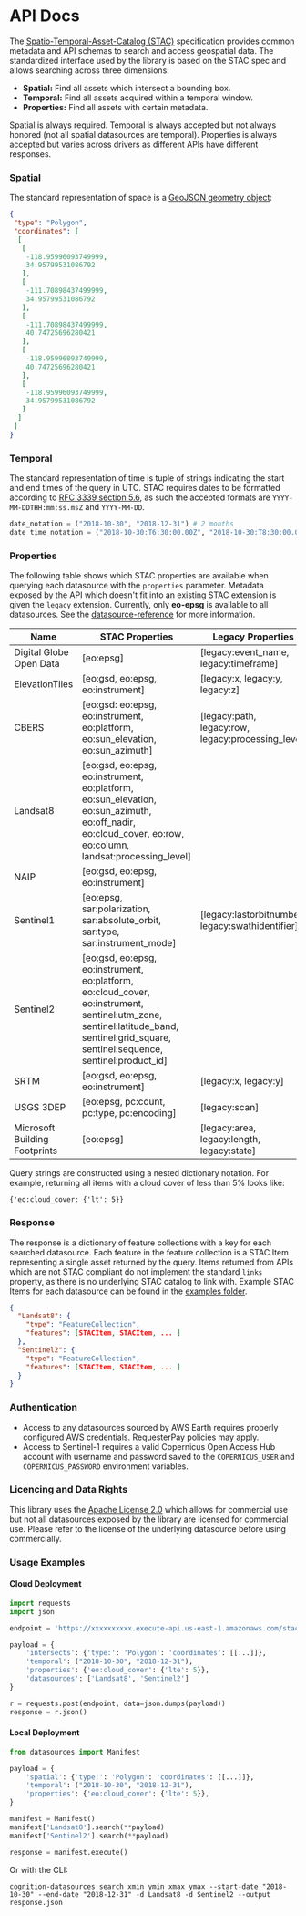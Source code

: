 # API Docs

The [Spatio-Temporal-Asset-Catalog (STAC)](https://github.com/radiantearth/stac-spec) specification provides common metadata and API schemas to search and access geospatial data.  The standardized interface used by the library is based on the STAC spec and allows searching across three dimensions:

- **Spatial:** Find all assets which intersect a bounding box.
- **Temporal:** Find all assets acquired within a temporal window.
- **Properties:** Find all assets with certain  metadata.

Spatial is always required.  Temporal is always accepted but not always honored (not all spatial datasources are temporal).  Properties is always accepted but varies across drivers as different APIs have different responses.

### Spatial
The standard representation of space is a [GeoJSON geometry object](https://tools.ietf.org/html/rfc7946#section-3.1):

```json
{
 "type": "Polygon",
 "coordinates": [
  [
   [
    -118.95996093749999,
    34.95799531086792
   ],
   [
    -111.70898437499999,
    34.95799531086792
   ],
   [
    -111.70898437499999,
    40.74725696280421
   ],
   [
    -118.95996093749999,
    40.74725696280421
   ],
   [
    -118.95996093749999,
    34.95799531086792
   ]
  ]
 ]
}
```

### Temporal
The standard representation of time is tuple of strings indicating the start and end times of the query in UTC.  STAC requires dates to be formatted according to [RFC 3339 section 5.6](https://tools.ietf.org/html/rfc3339#section-5.6), as such the accepted formats are `YYYY-MM-DDTHH:mm:ss.msZ` and `YYYY-MM-DD`.

```python
date_notation = ("2018-10-30", "2018-12-31") # 2 months
date_time_notation = ("2018-10-30:T6:30:00.00Z", "2018-10-30:T8:30:00.00Z") # 2 hours
```

### Properties
The following table shows which STAC properties are available when querying each datasource with the `properties` parameter.  Metadata exposed by the API which doesn't fit into an existing STAC extension is given the `legacy` extension.  Currently, only **eo-epsg** is available to all datasources.  See the [datasource-reference](./datasource-reference.md) for more information.

| Name | STAC Properties | Legacy Properties | **kwargs |
|----------------|---------------------------------------------------------------------------------------------------------------------------------------------------------------------------------------|----------------------------------------------------|---------------------|
| Digital Globe Open Data | [eo:epsg] | [legacy:event_name, legacy:timeframe] | [limit] |
| ElevationTiles | [eo:gsd, eo:epsg, eo:instrument] | [legacy:x, legacy:y, legacy:z] | [limit, zoom] |
| CBERS | [eo:gsd: eo:epsg, eo:instrument, eo:platform, eo:sun_elevation, eo:sun_azimuth] | [legacy:path, legacy:row, legacy:processing_level] | [limit] |
| Landsat8 | [eo:gsd, eo:epsg, eo:instrument, eo:platform, eo:sun_elevation, eo:sun_azimuth, eo:off_nadir, eo:cloud_cover, eo:row, eo:column, landsat:processing_level] |  | [limit] |
| NAIP | [eo:gsd, eo:epsg, eo:instrument] |  |  |
| Sentinel1 | [eo:epsg, sar:polarization, sar:absolute_orbit, sar:type, sar:instrument_mode] | [legacy:lastorbitnumber, legacy:swathidentifier] | [limit] |
| Sentinel2 | [eo:gsd, eo:epsg, eo:instrument, eo:platform, eo:cloud_cover, eo:instrument, sentinel:utm_zone, sentinel:latitude_band, sentinel:grid_square, sentinel:sequence, sentinel:product_id] |  | [limit] |
| SRTM | [eo:gsd, eo:epsg, eo:instrument] | [legacy:x, legacy:y] | [limit] |
| USGS 3DEP | [eo:epsg, pc:count, pc:type, pc:encoding] | [legacy:scan] | [limit] |
| Microsoft Building Footprints | [eo:epsg] | [legacy:area, legacy:length, legacy:state] | [limit] |

Query strings are constructed using a nested dictionary notation.  For example, returning all items with a cloud cover of less than 5% looks like:

```
{'eo:cloud_cover: {'lt': 5}}
```

### Response
The response is a dictionary of feature collections with a key for each searched datasource.  Each feature in the feature collection is a STAC Item representing a single asset returned by the query.  Items returned from APIs which are not STAC compliant do not implement the standard `links` property, as there is no underlying STAC catalog to link with.  Example STAC Items for each datasource can be found in the [examples folder](./examples).

```json
{
  "Landsat8": {
    "type": "FeatureCollection",
    "features": [STACItem, STACItem, ... ]
  },
  "Sentinel2": {
    "type": "FeatureCollection",
    "features": [STACItem, STACItem, ... ]
  }
}
```

### Authentication
- Access to any datasources sourced by AWS Earth requires properly configured AWS credentials.  RequesterPay policies may apply.
- Access to Sentinel-1 requires a valid Copernicus Open Access Hub account with username and password saved to the `COPERNICUS_USER` and `COPERNICUS_PASSWORD` environment variables.

### Licencing and Data Rights
This library uses the [Apache License 2.0](https://choosealicense.com/licenses/apache-2.0/) which allows for commercial use but not all datasources exposed by the library are licensed for commercial use.  Please refer to the license of the underlying datasource before using commercially.

### Usage Examples
#### Cloud Deployment
```python
import requests
import json

endpoint = 'https://xxxxxxxxxx.execute-api.us-east-1.amazonaws.com/stac/search'

payload = {
    'intersects': {'type:': 'Polygon': 'coordinates': [[...]]},
    'temporal': ("2018-10-30", "2018-12-31"),
    'properties': {'eo:cloud_cover': {'lte': 5}},
    'datasources': ['Landsat8', 'Sentinel2']
}

r = requests.post(endpoint, data=json.dumps(payload))
response = r.json()
```

#### Local Deployment
```python
from datasources import Manifest

payload = {
    'spatial': {'type:': 'Polygon': 'coordinates': [[...]]},
    'temporal': ("2018-10-30", "2018-12-31"),
    'properties': {'eo:cloud_cover': {'lte': 5}},
}

manifest = Manifest()
manifest['Landsat8'].search(**payload)
manifest['Sentinel2'].search(**payload)

response = manifest.execute()
```

Or with the CLI:

```
cognition-datasources search xmin ymin xmax ymax --start-date "2018-10-30" --end-date "2018-12-31" -d Landsat8 -d Sentinel2 --output response.json
```
